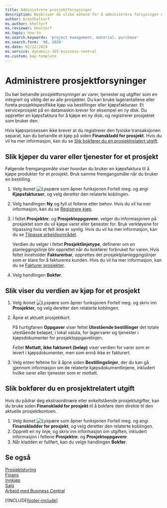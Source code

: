 ```yaml
---
title: Administrere prosjektforsyninger
description: Beskriver de ulike måtene for å administrere forsyninger og innkjøp av materialer og tjenester på for prosjekter.
author: brentholtorf
ms.author: bholtorf
ms.reviewer: bholtorf
ms.topic: how-to
ms.search.keywords: 'project management, material, purchase'
ms.search.form: '98, 1020'
ms.date: 02/22/2024
ms.service: dynamics-365-business-central
ms.custom: bap-template
---
```

# <a name="manage-project-supplies"></a>Administrere prosjektforsyninger

Du bør behandle prosjektforsyninger av varer, tjenester og utgifter som en integrert og viktig del av alle prosjekter. Du kan bruke lagerantallene eller foreta prosjektspesifikke kjøp via bestillinger eller kjøpsfakturaer. Et serviceprosjekt på en datamaskin krever for eksempel en ny disk. Du oppretter en kjøpsfaktura for å kjøpe en ny disk, og registrerer prosjektet som bruker den.

Hvis kjøpsprosessen ikke krever at du registrerer den fysiske transaksjonen separat, kan du behandle et kjøp på siden **Finanskladd for prosjekt**. Hvis du vil ha mer informasjon, kan du se [Slik bokfører du en prosjektrelatert utgift](projects-how-manage-project-supplies.md#to-post-a-project-related-expense).

## <a name="to-purchase-items-or-services-for-a-project"></a>Slik kjøper du varer eller tjenester for et prosjekt

Følgende fremgangsmåte viser hvordan du bruker en kjøpsfaktura til å kjøpe produkter for et prosjekt. Bruk samme fremgangsmåte når du bruker en bestilling.  

1. Velg ikonet ![Lyspære som åpner funksjonen Fortell meg.](media/ui-search/search_small.png "Fortell hva du vil gjøre") og angi **Kjøpsfakturaer**, og velg deretter den relaterte koblingen.  
2. Velg handlingen **Ny** og fyll ut feltene etter behov. Hvis du vil ha mer informasjon, kan du se [Registrere kjøp](purchasing-how-record-purchases.md).
3. I feltet **Prosjektnr.** og **Prosjektoppgavenr.** velger du informasjonen på prosjektet som du vil kjøpe varer eller tjenester for. Bruk verktøyene for tilpassing hvis et felt ikke er synlig. Hvis du vil ha mer informasjon, kan du se [Tilpasse arbeidsområdet](ui-personalization-user.md).

    Verdien du velger i feltet **Prosjektlinjetype**, definerer om en planleggingslinje blir opprettet når du bokfører forbruket for varen. Hvis feltet inneholder **Fakturerbar**, opprettes det prosjektplanleggingslinjer som er klare for å faktureres kunden. Hvis du vil ha mer informasjon, kan du se [Fakturer prosjekter](projects-how-invoice-jobs.md).
4. Velg handlingen **Bokfør**.

## <a name="to-view-the-value-of-purchases-for-a-project"></a>Slik viser du verdien av kjøp for et prosjekt

1. Velg ikonet ![Lyspære som åpner funksjonen Fortell meg.](media/ui-search/search_small.png "Fortell hva du vil gjøre") og skriv inn **Prosjekter**, og velg deretter den relaterte koblingen.
2. Åpne et aktuelt prosjektkort.

    På hurtigfanen **Oppgaver** viser feltet **Utestående bestillinger** det totale utestående beløpet, i lokal valuta, for lagervarer og tjenester i kjøpsdokumenter for prosjektoppgavelinjen.  

    Feltet **Mottatt, ikke fakturert (beløp)** viser verdien for varer som er levert i kjøpsdokumenter, men som ennå ikke er fakturert.  
3. Velg enten feltene for å åpne siden **Bestillingslinjer**, der du kan gå gjennom informasjon om de relaterte kjøpsdokumentlinjene, inkludert hvilke varer eller tjenester som er mottatt.

## <a name="to-post-a-project-related-expense"></a>Slik bokfører du en prosjektrelatert utgift

Hvis du pådrar deg ekstraordinære eller enkeltstående prosjektutgifter, kan du bruke siden **Finanskladd for prosjekt** til å bokføre dem direkte til den aktuelle prosjektkontoen.

1. Velg ikonet ![Lyspære som åpner funksjonen Fortell meg.](media/ui-search/search_small.png "Fortell hva du vil gjøre") og angi **Finanskladder for prosjekt**, og velg deretter den relaterte koblingen.  
2. Opprett en ny linje, og skriv inn informasjon om utgiften, inkludert informasjon i feltene **Prosjektnr.** og **Prosjektoppgavenr**.  
3. Når kladden er fullført, kan du velge handlingen **Bokfør**.

## <a name="see-also"></a>Se også

[Prosjektstyring](projects-manage-projects.md)  
[Finans](finance.md)  
[Innkjøp](purchasing-manage-purchasing.md)  
[Salg](sales-manage-sales.md)  
[Arbeid med Business Central](ui-work-product.md)  

[!INCLUDE[footer-include](includes/footer-banner.md)]
